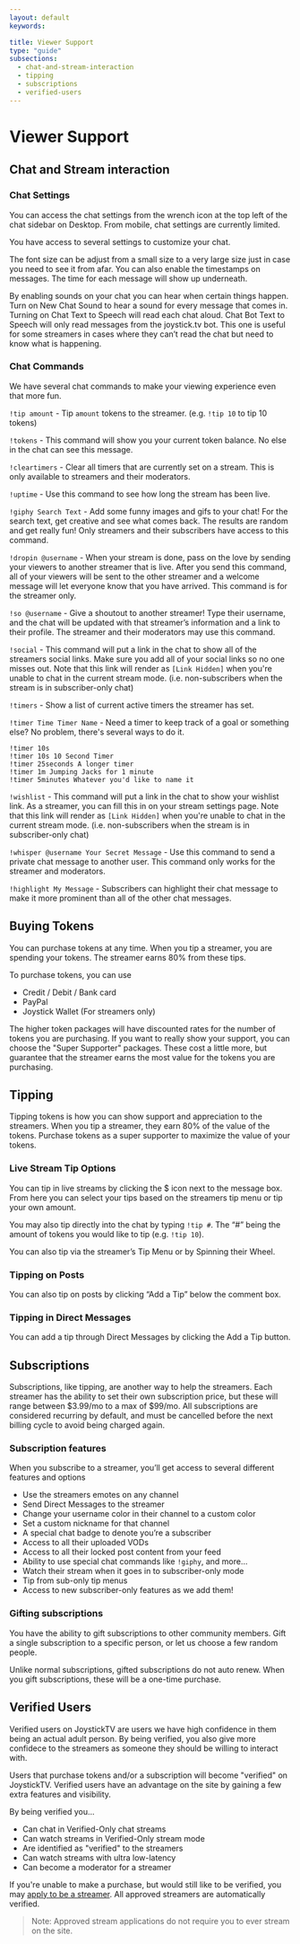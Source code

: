```yaml
---
layout: default
keywords:

title: Viewer Support
type: "guide"
subsections:
  - chat-and-stream-interaction
  - tipping
  - subscriptions
  - verified-users
---
```


# Viewer Support

## Chat and Stream interaction

### Chat Settings

You can access the chat settings from the wrench icon at the top left of the chat sidebar
on Desktop. From mobile, chat settings are currently limited.

You have access to several settings to customize your chat.

The font size can be adjust from a small size to a very large size just in case you need to see it from afar. You can also enable the timestamps on messages. The time for each message will show up underneath.

By enabling sounds on your chat you can hear when certain things happen. Turn on New Chat Sound to hear a sound for every message that comes in. Turning on Chat Text to Speech will read each chat aloud. Chat Bot Text to Speech will only read messages from the joystick.tv bot. This one is useful for some streamers in cases where they can’t read the chat but need to know what is happening.

### Chat Commands

We have several chat commands to make your viewing experience even that more fun.

`!tip amount` - Tip `amount` tokens to the streamer. (e.g. `!tip 10` to tip 10 tokens)

`!tokens` - This command will show you your current token balance. No else in the chat can see this message.

`!cleartimers` - Clear all timers that are currently set on a stream. This is only available to streamers and their moderators.

`!uptime` - Use this command to see how long the stream has been live.

`!giphy Search Text` - Add some funny images and gifs to your chat! For the search text, get creative and see what comes back. The results are random and get really fun! Only streamers and their subscribers have access to this command.

`!dropin @username` - When your stream is done, pass on the love by sending your viewers to another streamer that is live. After you send this command, all of your viewers will be sent to the other streamer and a welcome message will let everyone know that you have arrived. This command is for the streamer only.

`!so @username` - Give a shoutout to another streamer! Type their username, and the chat will be updated with that streamer’s information and a link to their profile. The streamer and their moderators may use this command.

`!social` - This command will put a link in the chat to show all of the streamers social links. Make sure you add all of your social links so no one misses out. Note that this link will render as `[Link Hidden]` when you're unable to chat in the current stream mode. (i.e. non-subscribers when the stream is in subscriber-only chat)

`!timers` - Show a list of current active timers the streamer has set.

`!timer Time Timer Name` - Need a timer to keep track of a goal or something else? No problem, there's several ways to do it.

```
!timer 10s
!timer 10s 10 Second Timer
!timer 25seconds A longer timer
!timer 1m Jumping Jacks for 1 minute
!timer 5minutes Whatever you'd like to name it
```

`!wishlist` - This command will put a link in the chat to show your wishlist link. As a streamer, you can fill this in on your stream settings page. Note that this link will render as `[Link Hidden]` when you're unable to chat in the current stream mode. (i.e. non-subscribers when the stream is in subscriber-only chat)

`!whisper @username Your Secret Message` - Use this command to send a private chat message to another user. This command only works for the streamer and moderators.

`!highlight My Message` - Subscribers can highlight their chat message to make it more prominent than all of the other chat messages.

## Buying Tokens

You can purchase tokens at any time. When you tip a streamer, you are spending your tokens. The streamer earns 80% from these tips.

To purchase tokens, you can use

* Credit / Debit / Bank card
* PayPal
* Joystick Wallet (For streamers only)

The higher token packages will have discounted rates for the number of tokens you are purchasing. If you want to really show your support, you can choose the "Super Supporter" packages. These cost a little more, but guarantee that the streamer earns the most value for the tokens you are purchasing.

## Tipping

Tipping tokens is how you can show support and appreciation to the streamers. When you
tip a streamer, they earn 80% of the value of the tokens. Purchase tokens as a super
supporter to maximize the value of your tokens.

### Live Stream Tip Options

You can tip in live streams by clicking the $ icon next to the message box. From here you can select your tips based on the streamers tip menu or tip your own amount.

You may also tip directly into the chat by typing `!tip #`. The “#” being the amount of tokens you would like to tip (e.g. `!tip 10`).

You can also tip via the streamer’s Tip Menu or by Spinning their Wheel.

### Tipping on Posts

You can also tip on posts by clicking “Add a Tip” below the comment box.

### Tipping in Direct Messages

You can add a tip through Direct Messages by clicking the Add a Tip button.

## Subscriptions

Subscriptions, like tipping, are another way to help the streamers. Each streamer
has the ability to set their own subscription price, but these will range between
$3.99/mo to a max of $99/mo. All subscriptions are considered recurring by default,
and must be cancelled before the next billing cycle to avoid being charged again.

### Subscription features

When you subscribe to a streamer, you’ll get access to several different features and options

* Use the streamers emotes on any channel
* Send Direct Messages to the streamer
* Change your username color in their channel to a custom color
* Set a custom nickname for that channel
* A special chat badge to denote you’re a subscriber
* Access to all their uploaded VODs
* Access to all their locked post content from your feed
* Ability to use special chat commands like `!giphy`, and more…
* Watch their stream when it goes in to subscriber-only mode
* Tip from sub-only tip menus
* Access to new subscriber-only features as we add them!

### Gifting subscriptions

You have the ability to gift subscriptions to other community members.
Gift a single subscription to a specific person, or let us choose a few
random people.

Unlike normal subscriptions, gifted subscriptions do not auto renew. When
you gift subscriptions, these will be a one-time purchase.

## Verified Users

Verified users on JoystickTV are users we have high confidence in them being an actual
adult person. By being verified, you also give more confidece to the streamers as someone
they should be willing to interact with.

Users that purchase tokens and/or a subscription will become "verified" on JoystickTV.
Verified users have an advantage on the site by gaining a few extra features and visibility.

By being verified you...
* Can chat in Verified-Only chat streams
* Can watch streams in Verified-Only stream mode
* Are identified as "verified" to the streamers
* Can watch streams with ultra low-latency
* Can become a moderator for a streamer

If you're unable to make a purchase, but would still like to be verified, you may [apply to be
a streamer](https://joystick.tv/stream-approvals/new). All approved streamers are automatically verified.

> Note: Approved stream applications do not require you to ever stream on the site.
